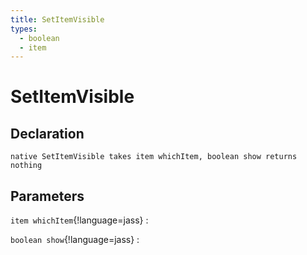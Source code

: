 ```yaml
---
title: SetItemVisible
types:
  - boolean
  - item
---
```


# SetItemVisible

## Declaration

```jass
native SetItemVisible takes item whichItem, boolean show returns nothing
```

## Parameters
`item whichItem`{!language=jass}
: 

`boolean show`{!language=jass}
: 
